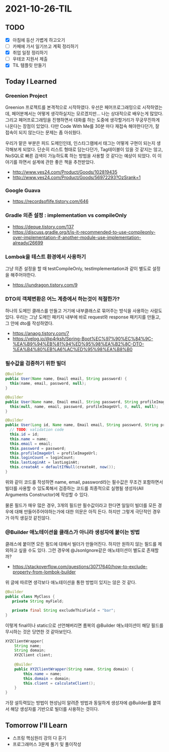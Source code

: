 # 2021-10-26-TIL

## TODO

- [x] 아침에 등산 가볍게 하고오기
- [ ] 카페에 가서 일기쓰고 계획 정리하기
- [x] 취업 일정 정리하기
- [ ] 우테코 지원서 제출
- [x] TIL 템플릿 만들기

## Today I Learned

### Greenion Project

Greenion 프로젝트를 본격적으로 시작하였다. 우선은 페어프로그래밍으로 시작하였는데, 페어분께서는 어떻게 생각하실지는 모르겠지만... 나는 상대적으로 배우는게 많았다. 그리고 페어프로그래밍을 진행하면서 대화를 하는 도중에 생각할거리가 무궁무진하게 나온다는 장점이 있었다. 다만 Code With Me를 30분 마다 재접속 해야한다던가, 잘 접속이 되지 않는다는 문제는 좀 아쉬웠다.

우리가 맡은 부분은 피드 도메인인데, 인스타그램에서 태그는 어떻게 구현이 되는지 생각해보게 되었다. 단순히 리스트 형태로 담는다던가, Tag테이블이 있을 것 같지는 않고, NoSQL로 빠른 검색이 가능하도록 하는 방법을 사용할 것 같다는 예상이 되었다. 이 이야기를 하면서 설계에 관한 좋은 책을 추천받았다.

- http://www.yes24.com/Product/Goods/102819435
- http://www.yes24.com/Product/Goods/56972293?OzSrank=1

### Google Guava

- https://recordsoflife.tistory.com/646

### Gradle 의존 설정 : implementation vs compileOnly

- https://deque.tistory.com/137
- https://discuss.gradle.org/t/is-it-recommended-to-use-compileonly-over-implementation-if-another-module-use-implementation-already/26699

### Lombok을 테스트 환경에서 사용하기

그냥 의존 설정을 할 때 testCompileOnly, testImplementation과 같이 별도로 설정을 해주어야한다.

- https://jundragon.tistory.com/9

### DTO의 객체변환은 어느 계층에서 하는것이 적절한가?

하나의 도메인 클래스를 만들고 거기에 내부클래스로 묶어주는 방식을 사용하는 사람도 있다. 우리는 그냥 도메인 패키지 내부에 바로 request와 response 패키지를 만들고, 그 안에 dto를 작성하였다.

- https://anaog.tistory.com/7
- https://velog.io/@p4rksh/Spring-Boot%EC%97%90%EC%84%9C-%EA%B9%94%EB%81%94%ED%95%98%EA%B2%8C-DTO-%EA%B4%80%EB%A6%AC%ED%95%98%EA%B8%B0

### 필수값을 검증하기 위한 빌더

```java
@Builder
public User(Name name, Email email, String password) {
  this(name, email, password, null);
}

@Builder
public User(Name name, Email email, String password, String profileImageUrl) {
  this(null, name, email, password, profileImageUrl, 0, null, null);
}

@Builder
public User(Long id, Name name, Email email, String password, String profileImageUrl, int loginCount, LocalDateTime lastLoginAt, LocalDateTime createAt) {
  // TODO: validation code
  this.id = id;
  this.name = name;
  this.email = email;
  this.password = password;
  this.profileImageUrl = profileImageUrl;
  this.loginCount = loginCount;
  this.lastLoginAt = lastLoginAt;
  this.createAt = defaultIfNull(createAt, now());
}
```

위와 같이 코드를 작성하면 name, email, password라는 필수값은 무조건 포함하면서 빌더를 사용할 수 있도록해서 검증하는 코드를 최종적으로 실행될 생성자(All Arguments Constructor)에 작성할 수 있다.

물론 필드가 매우 많은 경우, 3개의 필드만 필수값이라고 한다면 일일이 빌더를 모든 경우에 대해 만들어주어야하는가에 대한 의문은 아직 든다. 하지만 그렇게 극단적인 경우가 아직 생길것 같진않다.

### @Builder 애노테이션을 클래스가 아니라 생성자에 붙이는 방법

클래스에 붙이면 모든 필드에 대해서 빌더가 만들어진다. 하지만 원하지 않는 필드를 제외하고 싶을 수도 있다. 그런 경우에 @JsonIgnore같은 애노테이션이 별도로 존재할까?

- https://stackoverflow.com/questions/30717640/how-to-exclude-property-from-lombok-builder

위 글에 따르면 생각보다 애노테이션을 통한 방법이 있지는 않은 것 같다.

```java
@Builder
public class MyClass {
   private String myField;

   private final String excludeThisField = "bar";
}
```

이렇게 final이나 static으로 선언해버리면 롬복의 @Builder 애노테이션이 해당 필드를 무시하는 것은 당연한 것 같아보인다.

```java
XYZClientWrapper{
    String name;
    String domain;
    XYZClient client;
    
    @Builder
    public XYZClientWrapper(String name, String domain) {
        this.name = name;
        this.domain = domain;
        this.client = calculateClient();
    }
}
```

가장 설득력있는 방법이 현성님이 알려준 방법과 동일하게 생성자에 @Builder를 붙여서 해당 생성자를 기반으로 빌더를 사용하는 것이다.

## Tomorrow I'll Learn

- 스프링 핵심원리 강의 다 듣기
- 프로그래머스 3문제 풀기 및 풀이작성
